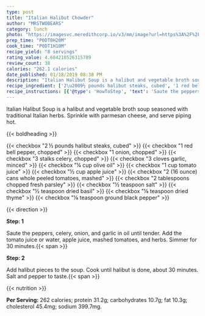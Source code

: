```yaml
---
type: post
title: "Italian Halibut Chowder"
author: "MRSTWOBEARS"
category: lunch
photo: "https://imagesvc.meredithcorp.io/v3/mm/image?url=https%3A%2F%2Fimages.media-allrecipes.com%2Fuserphotos%2F345613.jpg"
prep_time: "P0DT0H20M"
cook_time: "P0DT1H10M"
recipe_yield: "8 servings"
rating_value: 4.684210526315789
review_count: 38
calories: "262.1 calories"
date_published: 01/18/2019 08:38 PM
description: "Italian Halibut Soup is a halibut and vegetable broth soup seasoned with traditional Italian herbs.  Sprinkle with parmesan cheese, and serve piping hot."
recipe_ingredient: ['2\u2009½ pounds halibut steaks, cubed', '1 red bell pepper, chopped', '1 onion, chopped', '3 stalks celery, chopped', '3 cloves garlic, minced', '¼ cup olive oil', '1 cup tomato juice', '½ cup apple juice', '2 (16 ounce) cans whole peeled tomatoes, mashed', '2 tablespoons chopped fresh parsley', '½ teaspoon salt', '½ teaspoon dried basil', '⅛ teaspoon dried thyme', '⅛ teaspoon ground black pepper']
recipe_instructions: [{'@type': 'HowToStep', 'text': 'Saute the peppers, celery, onion, and garlic in oil until tender.  Add the tomato juice or water, apple juice, mashed tomatoes, and herbs.  Simmer for 30 minutes.\n'}, {'@type': 'HowToStep', 'text': 'Add halibut pieces to the soup.  Cook until halibut is done, about 30 minutes.  Salt and pepper to taste.\n'}]
---
```


Italian Halibut Soup is a halibut and vegetable broth soup seasoned with traditional Italian herbs.  Sprinkle with parmesan cheese, and serve piping hot. 

{{< boldheading >}}

{{< checkbox "2 ½ pounds halibut steaks, cubed" >}}
{{< checkbox "1  red bell pepper, chopped" >}}
{{< checkbox "1  onion, chopped" >}}
{{< checkbox "3 stalks celery, chopped" >}}
{{< checkbox "3 cloves garlic, minced" >}}
{{< checkbox "¼ cup olive oil" >}}
{{< checkbox "1 cup tomato juice" >}}
{{< checkbox "½ cup apple juice" >}}
{{< checkbox "2 (16 ounce) cans whole peeled tomatoes, mashed" >}}
{{< checkbox "2 tablespoons chopped fresh parsley" >}}
{{< checkbox "½ teaspoon salt" >}}
{{< checkbox "½ teaspoon dried basil" >}}
{{< checkbox "⅛ teaspoon dried thyme" >}}
{{< checkbox "⅛ teaspoon ground black pepper" >}}


{{< direction >}}

**Step: 1**

Saute the peppers, celery, onion, and garlic in oil until tender.  Add the tomato juice or water, apple juice, mashed tomatoes, and herbs.  Simmer for 30 minutes.{{< span >}}

**Step: 2**

Add halibut pieces to the soup.  Cook until halibut is done, about 30 minutes.  Salt and pepper to taste.{{< span >}}

{{< nutrition >}}

**Per Serving:** 262 calories; protein 31.2g; carbohydrates 10.7g; fat 10.3g; cholesterol 45.4mg; sodium 399.7mg.